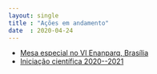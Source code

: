 ```yaml
---
layout: single
title : "Ações em andamento"
date  : 2020-04-24
---
```


- [Mesa especial no VI Enanparq, Brasília](6enanparq-intro.md)
- [Iniciação científica 2020--2021](pibic21-projeto.md)
